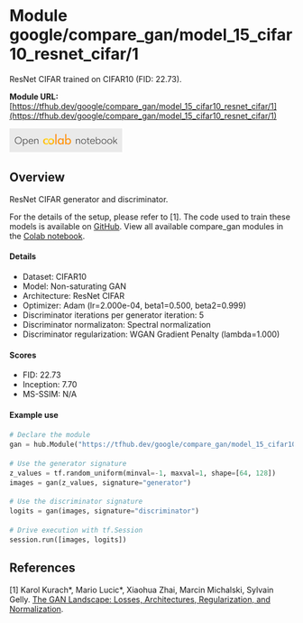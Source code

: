 # Module google/compare_gan/model_15_cifar10_resnet_cifar/1
ResNet CIFAR trained on CIFAR10 (FID: 22.73).

**Module URL:** [https://tfhub.dev/google/compare_gan/model_15_cifar10_resnet_cifar/1](https://tfhub.dev/google/compare_gan/model_15_cifar10_resnet_cifar/1)

[![Open Colab notebok](../../../../images/open_in_colab.png)](https://colab.research.google.com/github/google/compare_gan/blob/master/compare_gan/src/tfhub_models.ipynb)

## Overview

ResNet CIFAR generator and discriminator.

For the details of the setup, please refer to [1].
The code used to train these models is available on
[GitHub](https://github.com/google/compare_gan).
View all available compare_gan modules in the [Colab notebook](https://colab.research.google.com/github/google/compare_gan/blob/master/compare_gan/src/tfhub_models.ipynb).

#### Details

* Dataset: CIFAR10
* Model: Non-saturating GAN
* Architecture: ResNet CIFAR
* Optimizer: Adam (lr=2.000e-04, beta1=0.500, beta2=0.999)
* Discriminator iterations per generator iteration: 5
* Discriminator normalizaton: Spectral normalization
* Discriminator regularization: WGAN Gradient Penalty (lambda=1.000)

#### Scores

* FID: 22.73
* Inception: 7.70
* MS-SSIM: N/A

#### Example use
```python
# Declare the module
gan = hub.Module("https://tfhub.dev/google/compare_gan/model_15_cifar10_resnet_cifar/1")

# Use the generator signature
z_values = tf.random_uniform(minval=-1, maxval=1, shape=[64, 128])
images = gan(z_values, signature="generator")

# Use the discriminator signature
logits = gan(images, signature="discriminator")

# Drive execution with tf.Session
session.run([images, logits])
```

## References

[1] Karol Kurach*, Mario Lucic*, Xiaohua Zhai, Marcin Michalski, Sylvain Gelly.
[The GAN Landscape: Losses, Architectures, Regularization, and Normalization](https://openreview.net/pdf?id=SkeFUsQNx7).

